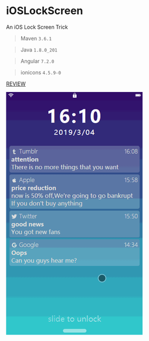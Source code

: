 # iOSLockScreen
An iOS Lock Screen Trick

> Maven `3.6.1`

> Java `1.8.0_201`

> Angular `7.2.0`

> ionicons `4.5.9-0`

[REVIEW](http://leenwong.cn/ios)

![](review.gif)

